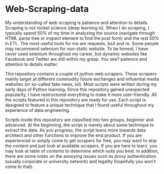 # Web-Scraping-data

My understanding of web scraping is patience and attention to details. Scraping is not rocket science (deep learning is). When I do scraping, I typically spend 50% of my time in analyzing the source (navigate through HTML parse tree or inspect element to find the post form) and the rest 50% in ETL. The most useful tools for me are requests, bs4 and re. Some people may recommend selenium for non-static website. To be honest, I have never used selenium throughout my career, but dynamic websites like Facebook and Twitter are still within my grasp. You see? patience and attention to details matter.

This repository contains a couple of python web scrapers. These scrapers mainly target at different commodity future exchanges and influential media websites (or so-called fake news, lol). Most scripts were written during my early days of Python learning. Since this repository gained unexpected popularity, I have restructured everything to make it more user-friendly. All the scripts featured in this repository are ready for use. Each script is designed to feature a unique technique that I found useful throughout my experience of data engineering.

Scripts inside this repository are classified into two groups, beginner and advanced. At the beginning, the script is merely about some technique to extract the data. As you progress, the script leans more towards data architect and other functions to improve the end product. If you are experienced or simply come to get scrapers for free, you may want to skip the content and just look at available scrapers. If you are here to learn, you may look at table of contents to determine which suits you best. In addition, there are some notes on the annoying issues such as proxy authentication (usually corporate or university network) and legality (hopefully you won't come to that).

